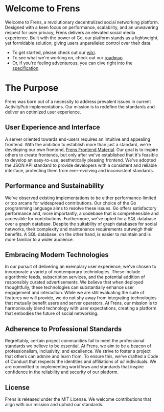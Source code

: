 # Welcome to Frens

Welcome to Frens, a revolutionary decentralized social networking platform. Designed with a keen focus on performance, scalability, and an unwavering respect for user privacy, Frens delivers an elevated social media experience. Built with the power of Go, our platform stands as a lightweight, yet formidable solution, giving users unparalleled control over their data.

- To get started, please check out our [wiki](https://github.com/bwoff11/frens/wiki).
- To see what we're working on, check out our [roadmap](https://github.com/users/bwoff11/projects/2/views/1).
- Or, if you're feeling adventurous, you can dive right into the [specification](https://github.com/bwoff11/frens/blob/main/docs/swagger.yaml).

# The Purpose

Frens was born out of a necessity to address prevalent issues in current ActivityPub implementations. Our mission is to redefine the standards and deliver an optimized user experience.

## User Experience and Interface

A server oriented towards end-users requires an intuitive and appealing frontend. With the ambition to establish more than just a standard, we're developing our own frontend, [Frens Frontend Material](https://github.com/bwoff11/frens-frontend-material). Our goal is to inspire others to create frontends, but only after we've established that it's feasible to develop an easy-to-use, aesthetically pleasing frontend. We've adopted the JSON API standard to provide developers with a consistent and reliable interface, protecting them from ever-evolving and inconsistent standards.

## Performance and Sustainability

We've observed existing implementations to be either performance-limited or too arcane for widespread contributions. Our choice of the Go programming language aims to resolve these issues. Go offers satisfactory performance and, more importantly, a codebase that is comprehensible and accessible for contributions. Furthermore, we've opted for a SQL database over a graph database. Despite the suitability of graph databases for social networks, their complexity and maintenance requirements outweigh their benefits. A SQL database, on the other hand, is easier to maintain and is more familiar to a wider audience.

## Embracing Modern Technologies

In our pursuit of delivering an exemplary user experience, we've chosen to incorporate a variety of contemporary technologies. These include algorithmic feeds, subscription services, and the potential addition of responsibly curated advertisements. We believe that when deployed thoughtfully, these technologies can substantially enhance user engagement and interaction. While we are still evaluating the suite of features we will provide, we do not shy away from integrating technologies that mutually benefit users and server operators. At Frens, our mission is to harmoniously blend technology with user expectations, creating a platform that embodies the future of social networking.

## Adherence to Professional Standards

Regrettably, certain project communities fail to meet the professional standards we believe to be essential. At Frens, we aim to be a beacon of professionalism, inclusivity, and excellence. We strive to foster a project that others can admire and learn from. To ensure this, we've drafted a Code of Conduct that respects the identities and affiliations of *all* individuals. We are committed to implementing workflows and standards that inspire confidence in the reliability and security of our platform.

## License

Frens is released under the MIT License. We welcome contributions that align with our mission and uphold our standards.